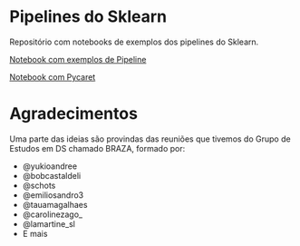 # Pipelines do Sklearn

Repositório com notebooks de exemplos dos pipelines do Sklearn.

[Notebook com exemplos de Pipeline](https://nbviewer.jupyter.org/github/barbosarafael/sklearn_pipelines_examples/blob/main/notebook/1.0.not_apply_sk_pipeline.ipynb)

[Notebook com Pycaret](https://nbviewer.jupyter.org/github/barbosarafael/sklearn_pipelines_examples/blob/main/notebook/2.0.testing_pycaret.ipynb)

# Agradecimentos 

Uma parte das ideias são provindas das reuniões que tivemos do Grupo de Estudos em DS chamado BRAZA, formado por: 

- @yukioandree
- @bobcastaldeli 
- @schots 
- @emiliosandro3 
- @tauamagalhaes 
- @carolinezago_ 
- @lamartine_sl
- E mais
